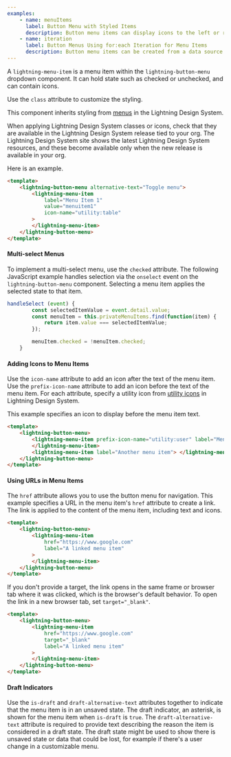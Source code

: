 ```yaml
---
examples:
    - name: menuItems
      label: Button Menu with Styled Items
      description: Button menu items can display icons to the left or right of the item label, or both.
    - name: iteration
      label: Button Menus Using for:each Iteration for Menu Items
      description: Button menu items can be created from a data source using iteration.
---
```


A `lightning-menu-item` is a menu item within the `lightning-button-menu`
dropdown component. It can hold state such as checked or unchecked, and can
contain icons.

Use the `class` attribute to customize the styling.

This component inherits styling from
[menus](https://www.lightningdesignsystem.com/components/menus/) in the
Lightning Design System.

When applying Lightning Design System classes or icons, check that they are
available in the Lightning Design System release tied to your org. The
Lightning Design System site shows the latest Lightning Design System
resources, and these become available only when the new release is available
in your org.

Here is an example.

```html
<template>
    <lightning-button-menu alternative-text="Toggle menu">
        <lightning-menu-item
            label="Menu Item 1"
            value="menuitem1"
            icon-name="utility:table"
        >
        </lightning-menu-item>
    </lightning-button-menu>
</template>
```

#### Multi-select Menus

To implement a multi-select menu, use the `checked` attribute. The following
JavaScript example handles selection via the `onselect` event on
the `lightning-button-menu` component. Selecting a menu item applies the
selected state to that item.

```javascript
handleSelect (event) {
        const selectedItemValue = event.detail.value;
        const menuItem = this.privateMenuItems.find(function(item) {
            return item.value === selectedItemValue;
        });

        menuItem.checked = !menuItem.checked;
    }
```

#### Adding Icons to Menu Items

Use the `icon-name` attribute to add an icon after the text of the menu item.
Use the `prefix-icon-name` attribute to add an icon before the text of the menu
item. For each attribute, specify a utility icon from
[utility icons](https://www.lightningdesignsystem.com/icons/#utility) in Lightning
Design System.

This example specifies an icon to display before the menu item text.

```html
<template>
    <lightning-button-menu>
        <lightning-menu-item prefix-icon-name="utility:user" label="Menu item">
        </lightning-menu-item>
        <lightning-menu-item label="Another menu item"> </lightning-menu-item>
    </lightning-button-menu>
</template>
```

#### Using URLs in Menu Items

The `href` attribute allows you to use the button menu for navigation. This
example specifies a URL in the menu item's `href` attribute to create a link.
The link is applied to the content of the menu item, including text and icons.

```html
<template>
    <lightning-button-menu>
        <lightning-menu-item
            href="https://www.google.com"
            label="A linked menu item"
        >
        </lightning-menu-item>
    </lightning-button-menu>
</template>
```

If you don't provide a target, the link opens in the same frame or browser tab where it was clicked, which is the browser's default behavior.
To open the link in a new browser tab, set `target="_blank"`.

```html
<template>
    <lightning-button-menu>
        <lightning-menu-item
            href="https://www.google.com"
            target="_blank"
            label="A linked menu item"
        >
        </lightning-menu-item>
    </lightning-button-menu>
</template>
```

#### Draft Indicators

Use the `is-draft` and `draft-alternative-text` attributes together to indicate
that the menu item is in an unsaved state. The draft indicator, an asterisk,
is shown for the menu item when `is-draft` is `true`. The
`draft-alternative-text` attribute is required to provide text describing the
reason the item is considered in a draft state. The draft state might be used
to show there is unsaved state or data that could be lost, for example if
there's a user change in a customizable menu.

